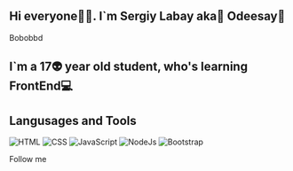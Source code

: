 ## Hi everyone👋💜. I`m Sergiy Labay aka🐙 Odeesay🔱

Bobobbd

## I`m a 17👽 year old student, who's learning FrontEnd💻

## Langusages and Tools
![HTML](https://img.shields.io/badge/-HTML-4f4d46?style=for-the-badge&logo=HTML5&logoColor=e39e27)
![CSS](https://img.shields.io/badge/-CSS-4f4d46?style=for-the-badge&logo=CSS3&logoColor=2759cf)
![JavaScript](https://img.shields.io/badge/-JavaScript-4f4d46?style=for-the-badge&logo=JavaScript)
![NodeJs](https://img.shields.io/badge/-NodeJs-4f4d46?style=for-the-badge&logo=NodeU+002Ejs$logoColor=0f9641)
![Bootstrap](https://img.shields.io/badge/-Bootstrap-4f4d46?style=for-the-badge&logo=Bootstrap$logoColor=7952B3)

Follow me